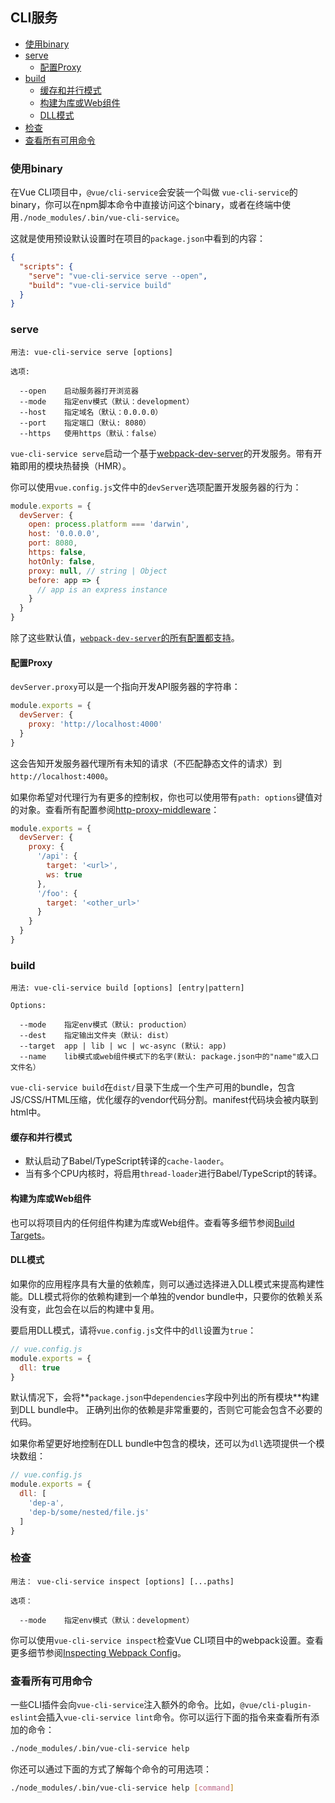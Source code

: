 ## CLI服务

- [使用binary](#使用binary)
- [serve](#serve)
  - [配置Proxy](#配置Proxy)
- [build](#build)
  - [缓存和并行模式](#缓存和并行模式)
  - [构建为库或Web组件](#构建为库或Web组件)
  - [DLL模式](#DLL模式)
- [检查](#检查)
- [查看所有可用命令](#查看所有可用命令)

### 使用binary

在Vue CLI项目中，`@vue/cli-service`会安装一个叫做 `vue-cli-service`的binary，你可以在npm脚本命令中直接访问这个binary，或者在终端中使用`./node_modules/.bin/vue-cli-service`。

这就是使用预设默认设置时在项目的`package.json`中看到的内容：

``` json
{
  "scripts": {
    "serve": "vue-cli-service serve --open",
    "build": "vue-cli-service build"
  }
}
```

### serve

```
用法: vue-cli-service serve [options]

选项:

  --open    启动服务器打开浏览器
  --mode    指定env模式（默认：development）
  --host    指定域名（默认：0.0.0.0）
  --port    指定端口（默认: 8080）
  --https   使用https（默认：false）
```

`vue-cli-service serve`启动一个基于[webpack-dev-server](https://github.com/webpack/webpack-dev-server)的开发服务。带有开箱即用的模块热替换（HMR）。

你可以使用`vue.config.js`文件中的`devServer`选项配置开发服务器的行为：

``` js
module.exports = {
  devServer: {
    open: process.platform === 'darwin',
    host: '0.0.0.0',
    port: 8080,
    https: false,
    hotOnly: false,
    proxy: null, // string | Object
    before: app => {
      // app is an express instance
    }
  }
}
```

除了这些默认值，[`webpack-dev-server`的所有配置都支持](https://webpack.js.org/configuration/dev-server/)。

#### 配置Proxy

`devServer.proxy`可以是一个指向开发API服务器的字符串：

``` js
module.exports = {
  devServer: {
    proxy: 'http://localhost:4000'
  }
}
```

这会告知开发服务器代理所有未知的请求（不匹配静态文件的请求）到`http://localhost:4000`。

如果你希望对代理行为有更多的控制权，你也可以使用带有`path: options`键值对的对象。查看所有配置参阅[http-proxy-middleware](https://github.com/chimurai/http-proxy-middleware#proxycontext-config)：

``` js
module.exports = {
  devServer: {
    proxy: {
      '/api': {
        target: '<url>',
        ws: true
      },
      '/foo': {
        target: '<other_url>'
      }
    }
  }
}
```

### build

```
用法: vue-cli-service build [options] [entry|pattern]

Options:

  --mode    指定env模式（默认: production）
  --dest    指定输出文件夹（默认: dist）
  --target  app | lib | wc | wc-async (默认: app)
  --name    lib模式或web组件模式下的名字(默认: package.json中的"name"或入口文件名）
```

`vue-cli-service build`在`dist/`目录下生成一个生产可用的bundle，包含JS/CSS/HTML压缩，优化缓存的vendor代码分割。manifest代码块会被内联到html中。

#### 缓存和并行模式

- 默认启动了Babel/TypeScript转译的`cache-laoder`。
- 当有多个CPU内核时，将启用`thread-loader`进行Babel/TypeScript的转译。

#### 构建为库或Web组件

也可以将项目内的任何组件构建为库或Web组件。查看等多细节参阅[Build Targets](./build-targets.md)。

#### DLL模式

如果你的应用程序具有大量的依赖库，则可以通过选择进入DLL模式来提高构建性能。DLL模式将你的依赖构建到一个单独的vendor bundle中，只要你的依赖关系没有变，此包会在以后的构建中复用。

要启用DLL模式，请将`vue.config.js`文件中的`dll`设置为`true`：

``` js
// vue.config.js
module.exports = {
  dll: true
}
```

默认情况下，会将**`package.json`中`dependencies`字段中列出的所有模块**构建到DLL bundle中。 正确列出你的依赖是非常重要的，否则它可能会包含不必要的代码。

如果你希望更好地控制在DLL bundle中包含的模块，还可以为`dll`选项提供一个模块数组：

``` js
// vue.config.js
module.exports = {
  dll: [
    'dep-a',
    'dep-b/some/nested/file.js'
  ]
}
```

### 检查

```
用法： vue-cli-service inspect [options] [...paths]

选项：

  --mode    指定env模式（默认：development）
```

你可以使用`vue-cli-service inspect`检查Vue CLI项目中的webpack设置。查看更多细节参阅[Inspecting Webpack Config](./webpack.md#inspecting-the-projects-webpack-config)。

### 查看所有可用命令

一些CLI插件会向`vue-cli-service`注入额外的命令。比如，`@vue/cli-plugin-eslint`会插入`vue-cli-service lint`命令。你可以运行下面的指令来查看所有添加的命令：

``` sh
./node_modules/.bin/vue-cli-service help
```

你还可以通过下面的方式了解每个命令的可用选项：

``` sh
./node_modules/.bin/vue-cli-service help [command]
```
